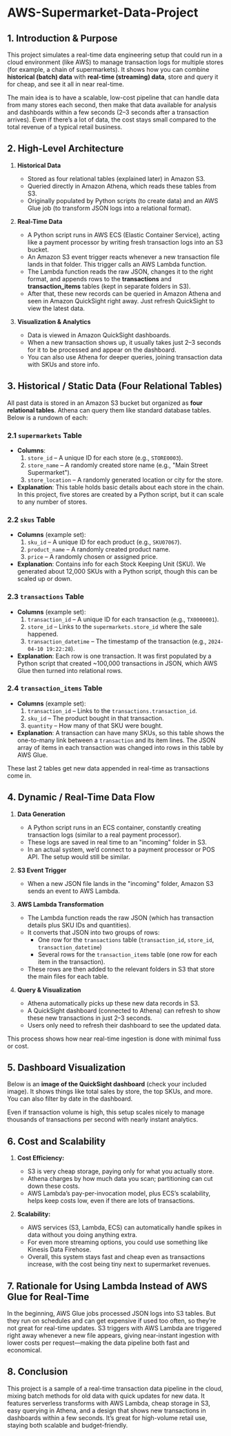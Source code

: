 # AWS-Supermarket-Data-Project

## 1. Introduction & Purpose

This project simulates a real-time data engineering setup that could run in a cloud environment (like AWS) to manage transaction logs for multiple stores (for example, a chain of supermarkets). It shows how you can combine **historical (batch) data** with **real-time (streaming) data**, store and query it for cheap, and see it all in near real-time.

The main idea is to have a scalable, low-cost pipeline that can handle data from many stores each second, then make that data available for analysis and dashboards within a few seconds (2–3 seconds after a transaction arrives). Even if there’s a lot of data, the cost stays small compared to the total revenue of a typical retail business.

## 2. High-Level Architecture

1. **Historical Data**

   - Stored as four relational tables (explained later) in Amazon S3.
   - Queried directly in Amazon Athena, which reads these tables from S3.
   - Originally populated by Python scripts (to create data) and an AWS Glue job (to transform JSON logs into a relational format).

2. **Real-Time Data**

   - A Python script runs in AWS ECS (Elastic Container Service), acting like a payment processor by writing fresh transaction logs into an S3 bucket.
   - An Amazon S3 event trigger reacts whenever a new transaction file lands in that folder. This trigger calls an AWS Lambda function.
   - The Lambda function reads the raw JSON, changes it to the right format, and appends rows to the **transactions** and **transaction_items** tables (kept in separate folders in S3).
   - After that, these new records can be queried in Amazon Athena and seen in Amazon QuickSight right away. Just refresh QuickSight to view the latest data.

3. **Visualization & Analytics**

   - Data is viewed in Amazon QuickSight dashboards.
   - When a new transaction shows up, it usually takes just 2–3 seconds for it to be processed and appear on the dashboard.
   - You can also use Athena for deeper queries, joining transaction data with SKUs and store info.

## 3. Historical / Static Data (Four Relational Tables)

All past data is stored in an Amazon S3 bucket but organized as **four relational tables**. Athena can query them like standard database tables. Below is a rundown of each:

### 2.1 `supermarkets` Table

- **Columns**:
  1. `store_id` – A unique ID for each store (e.g., `STORE0003`).
  2. `store_name` – A randomly created store name (e.g., "Main Street Supermarket").
  3. `store_location` – A randomly generated location or city for the store.
- **Explanation**: This table holds basic details about each store in the chain. In this project, five stores are created by a Python script, but it can scale to any number of stores.

### 2.2 `skus` Table

- **Columns** (example set):
  1. `sku_id` – A unique ID for each product (e.g., `SKU07067`).
  2. `product_name` – A randomly created product name.
  3. `price` – A randomly chosen or assigned price.
- **Explanation**: Contains info for each Stock Keeping Unit (SKU). We generated about 12,000 SKUs with a Python script, though this can be scaled up or down.

### 2.3 `transactions` Table

- **Columns** (example set):
  1. `transaction_id` – A unique ID for each transaction (e.g., `TX0000001`).
  2. `store_id` – Links to the `supermarkets.store_id` where the sale happened.
  3. `transaction_datetime` – The timestamp of the transaction (e.g., `2024-04-10 19:22:28`).
- **Explanation**: Each row is one transaction. It was first populated by a Python script that created ~100,000 transactions in JSON, which AWS Glue then turned into relational rows.

### 2.4 `transaction_items` Table

- **Columns** (example set):
  1. `transaction_id` – Links to the `transactions.transaction_id`.
  2. `sku_id` – The product bought in that transaction.
  3. `quantity` – How many of that SKU were bought.
- **Explanation**: A transaction can have many SKUs, so this table shows the one-to-many link between a `transaction` and its item lines. The JSON array of items in each transaction was changed into rows in this table by AWS Glue.

These last 2 tables get new data appended in real-time as transactions come in.

## 4. Dynamic / Real-Time Data Flow

1. **Data Generation**

   - A Python script runs in an ECS container, constantly creating transaction logs (similar to a real payment processor).
   - These logs are saved in real time to an "incoming" folder in S3.
   - In an actual system, we’d connect to a payment processor or POS API. The setup would still be similar.

2. **S3 Event Trigger**

   - When a new JSON file lands in the "incoming" folder, Amazon S3 sends an event to AWS Lambda.

3. **AWS Lambda Transformation**

   - The Lambda function reads the raw JSON (which has transaction details plus SKU IDs and quantities).
   - It converts that JSON into two groups of rows:
     - One row for the `transactions` table (`transaction_id`, `store_id`, `transaction_datetime`)
     - Several rows for the `transaction_items` table (one row for each item in the transaction).
   - These rows are then added to the relevant folders in S3 that store the main files for each table.

4. **Query & Visualization**

   - Athena automatically picks up these new data records in S3.
   - A QuickSight dashboard (connected to Athena) can refresh to show these new transactions in just 2–3 seconds.
   - Users only need to refresh their dashboard to see the updated data.

This process shows how near real-time ingestion is done with minimal fuss or cost.

## 5. Dashboard Visualization

Below is an **image of the QuickSight dashboard** (check your included image). It shows things like total sales by store, the top SKUs, and more. You can also filter by date in the dashboard.

Even if transaction volume is high, this setup scales nicely to manage thousands of transactions per second with nearly instant analytics.

## 6. Cost and Scalability

1. **Cost Efficiency:**

   - S3 is very cheap storage, paying only for what you actually store.
   - Athena charges by how much data you scan; partitioning can cut down these costs.
   - AWS Lambda’s pay-per-invocation model, plus ECS’s scalability, helps keep costs low, even if there are lots of transactions.

2. **Scalability:**

   - AWS services (S3, Lambda, ECS) can automatically handle spikes in data without you doing anything extra.
   - For even more streaming options, you could use something like Kinesis Data Firehose.
   - Overall, this system stays fast and cheap even as transactions increase, with the cost being tiny next to supermarket revenues.

## 7. Rationale for Using Lambda Instead of AWS Glue for Real-Time

In the beginning, AWS Glue jobs processed JSON logs into S3 tables. But they run on schedules and can get expensive if used too often, so they’re not great for real-time updates. S3 triggers with AWS Lambda are triggered right away whenever a new file appears, giving near-instant ingestion with lower costs per request—making the data pipeline both fast and economical.

## 8. Conclusion

This project is a sample of a real-time transaction data pipeline in the cloud, mixing batch methods for old data with quick updates for new data. It features serverless transforms with AWS Lambda, cheap storage in S3, easy querying in Athena, and a design that shows new transactions in dashboards within a few seconds. It’s great for high-volume retail use, staying both scalable and budget-friendly.
